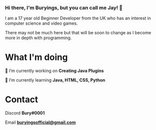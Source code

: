 ### Hi there, I'm Buryings, but you can call me Jay! 👋

I am a 17 year old Beginner Developer from the UK who has an interest in computer science and video games. 

There may not be much here but that will be soon to change as I become more in depth with programming.

# What I'm doing

🔭 I’m currently working on **Creating Java Plugins**

🌱 I’m currently learning **Java, HTML, CSS, Python**

# Contact

Discord **Bury#0001**

Email **buryingsofficial@gmail.com**

<!--
**Buryings/buryings** is a ✨ _special_ ✨ repository because its `README.md` (this file) appears on your GitHub profile.

Here are some ideas to get you started:

- 🔭 I’m currently working on ...
- 🌱 I’m currently learning ...
- 👯 I’m looking to collaborate on ...
- 🤔 I’m looking for help with ...
- 💬 Ask me about ...
- 📫 How to reach me: ...
- 😄 Pronouns: ...
- ⚡ Fun fact: ...
-->
